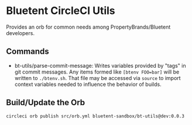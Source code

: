 # Bluetent CircleCI Utils
Provides an orb for common needs among PropertyBrands/Bluetent developers.

## Commands

 - bt-utils/parse-commit-message: Writes variables provided by "tags" in git commit messages. Any items formed like
  `[btenv FOO=bar]` will be written to `./btenv.sh`. That file may be accessed via `source` to import context variables
  needed to influence the behavior of builds.
  
## Build/Update the Orb

```bash
circleci orb publish src/orb.yml bluetent-sandbox/bt-utils@dev:0.0.3
```
 
